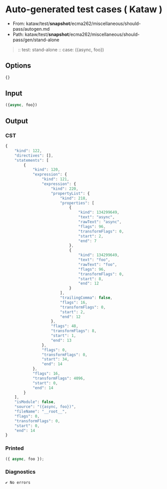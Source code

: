 # Auto-generated test cases ( Kataw )
- From: kataw/test/__snapshot__/ecma262/miscellaneous/should-pass/autogen.md
- Path: kataw/test/__snapshot__/ecma262/miscellaneous/should-pass/gen/stand-alone
> :: test: stand-alone
> :: case: ({async, foo})
## Options

`````js
{}
`````
## Input

`````js
({async, foo})
`````
## Output

### CST

```javascript
{
    "kind": 122,
    "directives": [],
    "statements": [
        {
            "kind": 120,
            "expression": {
                "kind": 121,
                "expression": {
                    "kind": 220,
                    "propertyList": {
                        "kind": 218,
                        "properties": [
                            {
                                "kind": 134299649,
                                "text": "async",
                                "rawText": "async",
                                "flags": 96,
                                "transformFlags": 0,
                                "start": 2,
                                "end": 7
                            },
                            {
                                "kind": 134299649,
                                "text": "foo",
                                "rawText": "foo",
                                "flags": 96,
                                "transformFlags": 0,
                                "start": 8,
                                "end": 12
                            }
                        ],
                        "trailingComma": false,
                        "flags": 16,
                        "transformFlags": 0,
                        "start": 2,
                        "end": 12
                    },
                    "flags": 48,
                    "transformFlags": 8,
                    "start": 1,
                    "end": 13
                },
                "flags": 0,
                "transformFlags": 0,
                "start": 34,
                "end": 14
            },
            "flags": 16,
            "transformFlags": 4096,
            "start": 0,
            "end": 14
        }
    ],
    "isModule": false,
    "source": "({async, foo})",
    "fileName": "__root__",
    "flags": 0,
    "transformFlags": 0,
    "start": 0,
    "end": 14
}
```

### Printed

```javascript
({ async, foo });
```

### Diagnostics

```javascript
✔ No errors
```

